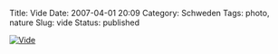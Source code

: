 Title: Vide
Date: 2007-04-01 20:09
Category: Schweden
Tags: photo, nature
Slug: vide
Status: published

[![Vide](/pic/vide_s.jpg "Vide")](/pic/vide_l.jpg)

